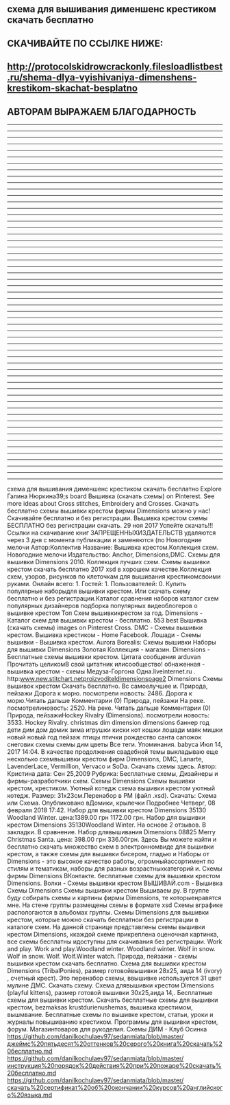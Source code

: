 схема для вышивания дименшенс крестиком скачать бесплатно
--------------------------------------------------
СКАЧИВАЙТЕ ПО ССЫЛКЕ НИЖЕ:
--------------------------------------------------
http://protocolskidrowcrackonly.filesloadlistbest.ru/shema-dlya-vyishivaniya-dimenshens-krestikom-skachat-besplatno
--------------------------------------------------
АВТОРАМ ВЫРАЖАЕМ БЛАГОДАРНОСТЬ
--------------------------------------------------
--------------------------------------------------
--------------------------------------------------
--------------------------------------------------
--------------------------------------------------
--------------------------------------------------
--------------------------------------------------
--------------------------------------------------
--------------------------------------------------
--------------------------------------------------
--------------------------------------------------
--------------------------------------------------
--------------------------------------------------
--------------------------------------------------
--------------------------------------------------
--------------------------------------------------
--------------------------------------------------
--------------------------------------------------
--------------------------------------------------
--------------------------------------------------
--------------------------------------------------
--------------------------------------------------
--------------------------------------------------
--------------------------------------------------
--------------------------------------------------
--------------------------------------------------
--------------------------------------------------
--------------------------------------------------
--------------------------------------------------
--------------------------------------------------
--------------------------------------------------
--------------------------------------------------
--------------------------------------------------
--------------------------------------------------
--------------------------------------------------
--------------------------------------------------
--------------------------------------------------
--------------------------------------------------
--------------------------------------------------
--------------------------------------------------
--------------------------------------------------
--------------------------------------------------
--------------------------------------------------
--------------------------------------------------
--------------------------------------------------
--------------------------------------------------
--------------------------------------------------
--------------------------------------------------
--------------------------------------------------
--------------------------------------------------
--------------------------------------------------
--------------------------------------------------
--------------------------------------------------
--------------------------------------------------
--------------------------------------------------
--------------------------------------------------
--------------------------------------------------
схема для вышивания дименшенс крестиком скачать бесплатно Explore Галина Нюркина39;s board Вышивка (скачать схемы) on Pinterest. See more ideas about Cross stitches, Embroidery and Crosses. Скачать бесплатно схемы вышивки крестом фирмы Dimensions можно у нас!Скачивайте бесплатно и без регистрации. Вышивка крестом схемы БЕСПЛАТНО без регистрации скачать. 29 ноя 2017  Успейте скачать!!! Ссылки на скачивание книг ЗАПРЕЩЕННЫХИЗДАТЕЛЬСТВ удаляются через 3 дня с момента публикации и заменяются (по  Новогодние мелочи Автор:Коллектив Название: Вышивка крестом.Коллекция схем. Новогодние мелочи Издательство: Anchor, Dimensions,DMC. Схемы для вышивки Dimensions 2010. Коллекция лучших схем. Схемы вышивки крестом скачать бесплатно 2017 xsd в хорошем качестве.Коллекция схем, узоров, рисунков по клеточкам для вышивания крестикомсвоими руками. Онлайн всего: 1. Гостей: 1. Пользователей: 0. Купить популярные наборыдля вышивки крестом. Или скачать схему бесплатно и без регистрации.Каталог сравнения наборов  каталог схем популярных дизайнеров подборка популярных видеоблогеров о вышивке крестом  Топ Схем вышивкикрестом за год. Dimensions - Каталог схем для вышивки крестом - бесплатно. 553 best Вышивка (скачать схемы) images on Pinterest  Cross. DMC - Схемы вышивки крестом. Вышивка крестиком - Home  Facebook. Лошади - Схемы вышивки - Вышивка крестом. Aurora Borealis: Схемы вышивки
Наборы для вышивки Dimensions Золотая Коллекция - магазин. Dimensions - Бесплатные схемы вышивки крестом. Цитата сообщения arduvan Прочитать целикомВ свой цитатник илисообщество! обнаженная - вышивка крестом - схемы Медуза-Горгона Одна.liveinternet.ru . http:www.new.stitchart.netproizvoditeldimensionspage2 Dimensions  Схемы вышивок крестом  Скачать бесплатно. Вс самоелучшее и. Природа, пейзажи Дорога к морю. посмотрели новость: 2486. Дорога к морю.Читать дальше Комментарии (0)  Природа, пейзажи На реке. посмотрелиновость: 2520. На реке. Читать дальше Комментарии (0)  Природа, пейзажиHockey Rivalry (Dimensions). посмотрели новость: 3533. Hockey Rivalry. christmas  dim  dimension  dimensions  баннер  год  дети  дим  дом домик  зима  игрушки  киски  кот  кошки  лошади  маяк  мишки  новый новый год  пейзаж  птицы  птички  рождество  санта  сапожок  снеговик схемы  схемы дим  цветы  Все теги. Упоминания. babyca Июл 14, 2017 14:04. В качестве продолжения свадебной темы выкладываю еще несколько схемвышивки крестом фирм Dimensions, DMC, Lanarte, LavenderLace, Vermillion, Vervaco и SoDa.  Скачать схемы здесь.  Автор: Кристина дата: Сен 25,2009 Рубрика: Бесплатные схемы, Дизайнеры и фирмы-разработчики схем. Схемы Dimensions  Схемы вышивки крестом, крестиком. Уютный котедж  схема вышивки крестом уютный котедж. Размер: 31x23см.Перенабор в РМ (файл .xsd). Скачать: Схема или Схема. Опубликовано вДомики, крылечки  Подробнее  Четверг, 08 февраля 2018 17:42. Набор для вышивки крестом Dimensions 35130 Woodland Winter. цена:1389.00 грн 1172.00 грн. Набор для вышивки крестом Dimensions 35130Woodland Winter. На основе 2 отзывов. В закладки. В сравнение. Набор длявышивания Dimensions 08825 Merry Christmas Santa. цена: 398.00 грн 336.00грн. Здесь Вы можете найти и бесплатно скачать множество схем в электронномвиде для вышивки крестом, а также схемы для вышивки бисером, гладью и Наборы от Dimensions - это высокое качество работы, огромныйассортимент по стилям и тематикам, наборы для разных возрастныхкатегорий и. Схемы фирмы Dimensions  ВКонтакте. бесплатные схемы для вышивки крестом Dimensions. Волки - Схемы вышивки крестом  ВЫШИВАЙ.com - Вышивка
Схемы Dimensions  Схемы вышивки крестом  Вышиваем.ру. В группе буду собирать схемы и картины фирмы Dimensions, те которыенравятся мне. На стене группы размещены схемы в формате xsd Схемы вграфике распологаются в альбомах группы. Схемы Dimensions для вышивки крестом, которые можно скачать бесплатнои без регистрации в каталоге схем. На данной странице представлены схемы вышивки крестом Dimensions, ккаждой схеме прикреплена оценочная картинка, все схемы бесплатны идоступны для скачивания без регистрации. Work and play. Work and play.Woodland winter. Woodland winter. Wolf in snow. Wolf in snow. Wolf. Wolf.Winter watch. Природа, пейзажи - схемы вышивки крестом скачать бесплатно. Схема для вышивки крестом Dimensions (TribalPonies), размер готовойвышивки 28х25, аида 14 (ivory) , счетный крест). Это перенабор схемы, ввышивке используется 31 цвет мулине ДМС. Скачать схему. Схема длявышивки крестом Dimensions (playful kittens), размер готовой вышивки 30х25,аида 14,. Бесплатные схемы для вышивки крестом. Скачать бесплатные схемы для вышивки крестом, bezmaksas krustdurienushemas, вышивка крестимом, вышмвание. Бесплатные схемы по вышивке крестом, статьи, уроки и журналы повышиванию крестиком. Программы для вышивки крестом, форум. Магазинтоваров для рукоделия. Схемы ДИМ - Клуб Осинка
https://github.com/danilkochulaev97/sedanmiata/blob/master/джеймс%20пятьдесят%20оттенков%20серого%20книга%20скачать%20бесплатно.md
https://github.com/danilkochulaev97/sedanmiata/blob/master/инструкция%20порядок%20действия%20при%20пожаре%20скачать%20бесплатно.md
https://github.com/danilkochulaev97/sedanmiata/blob/master/скачать%20сертификат%20об%20окончании%20курсов%20английского%20языка.md